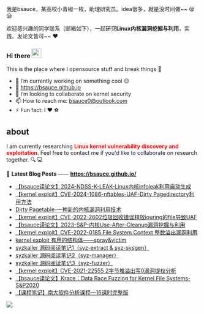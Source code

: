 我是bsauce，某高校小青椒一枚，助理研究员。idea很多，就是没时间做~~ :sleepy::sleepy:

欢迎感兴趣的同学联系（邮箱如下），一起研究**Linux内核漏洞挖掘与利用**，实践、发论文皆可~~ ❤

### Hi there <a href="https://www.gautamkrishnar.com/"><img src="https://media.giphy.com/media/hvRJCLFzcasrR4ia7z/giphy.gif" width="25px"></a>
This is the place where I opensource stuff and break things :rofl:

- 🔭 I’m currently working on something cool :wink:
- 🌱 https://bsauce.github.io
- 👯 I’m looking to collaborate on kernel security
- 📫 How to reach me: bsauce0@outlook.com
- ⚡ Fun fact: I :heart: ​ :soccer:

## about
I am currently researching <font color="red">**Linux kernel vulnerability discovery and exploitation**</font>. Feel free to contact me if you'd like to collaborate on research together. 🔍 💻

📕 **Latest Blog Posts** —— **<https://bsauce.github.io/>**
<!-- BLOG-POST-LIST:START -->
- [【bsauce读论文】2024-NDSS-K-LEAK-Linux内核infoleak利用自动生成](https://bsauce.github.io/2024/05/18/K-LEAK/)
- [【kernel exploit】CVE-2024-1086-nftables-UAF-Dirty Pagedirectory利用方法](https://bsauce.github.io/2024/05/10/CVE-2024-1086/)
- [Dirty Pagetable-一种新的内核漏洞利用技术](https://bsauce.github.io/2024/04/25/Dirty-Pagetable/)
- [【kernel exploit】CVE-2022-2602垃圾回收错误释放iouring的file导致UAF](https://bsauce.github.io/2023/06/08/CVE-2022-2602/)
- [【bsauce读论文】2023-S&P-内核Use-After-Cleanup漏洞挖掘与利用](https://bsauce.github.io/2023/05/23/UACatcher/)
- [【kernel exploit】CVE-2022-0185 File System Context 整数溢出漏洞利用](https://bsauce.github.io/2022/04/08/CVE-2022-0185/)
- [kernel exploit 有用的结构体——spray&victim](https://bsauce.github.io/2021/09/26/kernel-exploit-%E6%9C%89%E7%94%A8%E7%9A%84%E7%BB%93%E6%9E%84%E4%BD%93)
- [syzkaller 源码阅读笔记1（syz-extract & syz-sysgen）](https://bsauce.github.io/2022/05/13/syzkaller1/)
- [syzkaller 源码阅读笔记2（syz-manager）](https://bsauce.github.io/2022/05/14/syzkaller2/)
- [syzkaller 源码阅读笔记3（syz-fuzzer）](https://bsauce.github.io/2022/05/15/syzkaller3/)
- [【kernel exploit】CVE-2021-22555 2字节堆溢出写0漏洞提权分析](https://bsauce.github.io/2021/09/23/CVE-2021-22555/)
- [【bsauce读论文】Krace：Data Race Fuzzing for Kernel File Systems-S&P2020](https://bsauce.github.io/2020/10/30/Krace/)
- [【课程笔记】南大软件分析课程—16课时完整版](https://bsauce.github.io/2020/05/08/software-analysis/)
<!-- BLOG-POST-LIST:END -->

<img src="https://github-readme-stats.vercel.app/api?username=bsauce&show_icons=true&theme=radical&title_color=8E2DE2&text_color=fff&icon_color=8E2DE2">
<img src='https://profile-counter.glitch.me/gautamkrishnar/count.svg' width='0px'>
